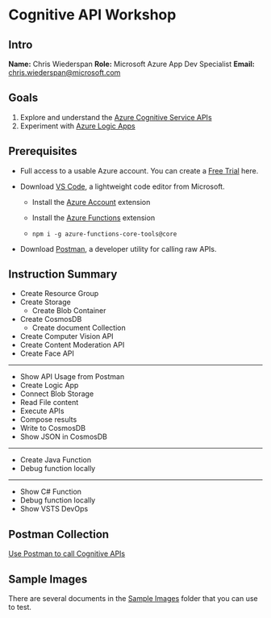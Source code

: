 # Cognitive API Workshop

## Intro
**Name:** Chris Wiederspan
**Role:** Microsoft Azure App Dev Specialist
**Email:** chris.wiederspan@microsoft.com

## Goals
1. Explore and understand the [Azure Cognitive Service APIs](https://azure.microsoft.com/en-us/services/cognitive-services/)
2. Experiment with [Azure Logic Apps](https://azure.microsoft.com/en-us/services/logic-apps/)

## Prerequisites
* Full access to a usable Azure account. You can create a [Free Trial](https://azure.microsoft.com/en-us/offers/ms-azr-0044p/) here.

* Download [VS Code](https://code.visualstudio.com/docs), a lightweight code editor from Microsoft.

  * Install the [Azure Account](https://marketplace.visualstudio.com/items?itemName=ms-vscode.azure-account) extension

  * Install the [Azure Functions](https://marketplace.visualstudio.com/items?itemName=ms-azuretools.vscode-azurefunctions) extension

  * `npm i -g azure-functions-core-tools@core`

* Download [Postman](https://www.getpostman.com/apps), a developer utility for calling raw APIs.

## Instruction Summary
* Create Resource Group
* Create Storage
  * Create Blob Container
* Create CosmosDB
  * Create document Collection
* Create Computer Vision API
* Create Content Moderation API
* Create Face API
---
* Show API Usage from Postman
* Create Logic App
* Connect Blob Storage
* Read File content
* Execute APIs
* Compose results
* Write to CosmosDB
* Show JSON in CosmosDB
---
* Create Java Function
* Debug function locally
---
* Show C# Function
* Debug function locally
* Show VSTS DevOps

## Postman Collection
[Use Postman to call Cognitive APIs](Postman/Cognitive+APIs.postman_collection.json)

## Sample Images
There are several documents in the [Sample Images](SampleImages) folder that you can use to test.
